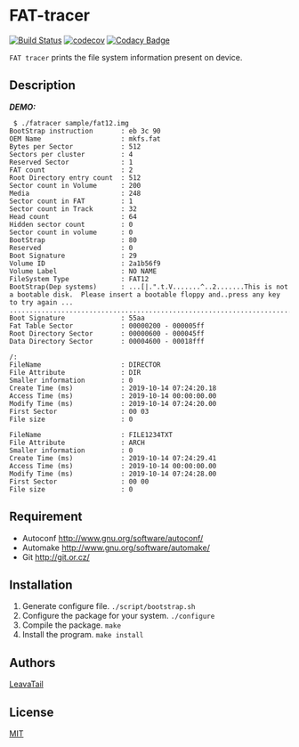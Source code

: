 # FAT-tracer
[![Build Status](https://travis-ci.org/LeavaTail/fat-tracer.svg?branch=master)](https://travis-ci.org/LeavaTail/fat-tracer)
[![codecov](https://codecov.io/gh/LeavaTail/fat-tracer/branch/master/graph/badge.svg)](https://codecov.io/gh/LeavaTail/fat-tracer)
[![Codacy Badge](https://api.codacy.com/project/badge/Grade/2eb72d5997cd4a5585c4fb163859ad23)](https://www.codacy.com/manual/LeavaTail/fat-tracer?utm_source=github.com&amp;utm_medium=referral&amp;utm_content=LeavaTail/fat-tracer&amp;utm_campaign=Badge_Grade)

`FAT tracer` prints the file system information present on device.

## Description
***DEMO:***

```
 $ ./fatracer sample/fat12.img
BootStrap instruction       : eb 3c 90
OEM Name                    : mkfs.fat
Bytes per Sector            : 512
Sectors per cluster         : 4
Reserved Sector             : 1
FAT count                   : 2
Root Directory entry count  : 512
Sector count in Volume      : 200
Media                       : 248
Sector count in FAT         : 1
Sector count in Track       : 32
Head count                  : 64
Hidden sector count         : 0
Sector count in volume      : 0
BootStrap                   : 80
Reserved                    : 0
Boot Signature              : 29
Volume ID                   : 2a1b56f9
Volume Label                : NO NAME
FileSystem Type             : FAT12
BootStrap(Dep systems)      : ...[|.".t.V.......^..2.......This is not a bootable disk.  Please insert a bootable floppy and..press any key to try again ... .................................................................................................................................................................................................................................................................................................................................
Boot Signature              : 55aa
Fat Table Sector            : 00000200 - 000005ff
Root Directory Sector       : 00000600 - 000045ff
Data Directory Sector       : 00004600 - 00018fff

/:
FileName                    : DIRECTOR
File Attribute              : DIR
Smaller information         : 0
Create Time (ms)            : 2019-10-14 07:24:20.18
Access Time (ms)            : 2019-10-14 00:00:00.00
Modify Time (ms)            : 2019-10-14 07:24:20.00
First Sector                : 00 03
File size                   : 0

FileName                    : FILE1234TXT
File Attribute              : ARCH
Smaller information         : 0
Create Time (ms)            : 2019-10-14 07:24:29.41
Access Time (ms)            : 2019-10-14 00:00:00.00
Modify Time (ms)            : 2019-10-14 07:24:28.00
First Sector                : 00 00
File size                   : 0
```

## Requirement

  - Autoconf <http://www.gnu.org/software/autoconf/>
  - Automake <http://www.gnu.org/software/automake/>
  - Git      <http://git.or.cz/>

## Installation

  1. Generate configure file. `./script/bootstrap.sh`
  2. Configure the package for your system. `./configure`
  3. Compile the package. `make`
  4. Install the program. `make install`

## Authors

[LeavaTail](https://github.com/LeavaTail)

## License

[MIT](./LICENSE)
